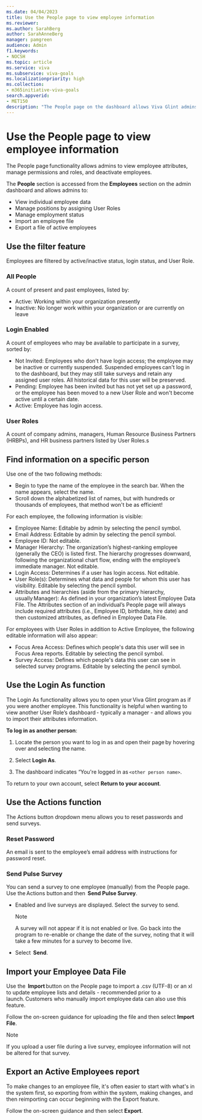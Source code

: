 ```yaml
---
ms.date: 04/04/2023
title: Use the People page to view employee information 
ms.reviewer: 
ms.author: SarahBerg
author: SarahAnneBerg
manager: pamgreen
audience: Admin
f1.keywords:
- NOCSH
ms.topic: article
ms.service: viva
ms.subservice: viva-goals
ms.localizationpriority: high
ms.collection:  
- m365initiative-viva-goals  
search.appverid:
- MET150
description: "The People page on the dashboard allows Viva Glint admins to view employee attributes, manage permissions and roles, and deactivate employees."
---	
```


# Use the People page to view employee information  

The People page functionality allows admins to view employee attributes, manage permissions and roles, and deactivate employees. 

The  **People** section is accessed from the  **Employees** section on the admin dashboard and allows admins to: 

- View individual employee data  
- Manage positions by assigning User Roles 
- Manage employment status 
- Import an employee file 
- Export a file of active employees 

## Use the filter feature   

Employees are filtered by active/inactive status, login status, and User Role. 

### All People  

A count of present and past employees, listed by: 

- Active: Working within your organization presently 
- Inactive: No longer work within your organization or are currently on leave 

### Login Enabled 

A count of employees who may be available to participate in a survey, sorted by: 

- Not Invited: Employees who don't have login access; the employee may be inactive or currently suspended. Suspended employees can't log in to the dashboard, but they may still take surveys and retain any assigned user roles. All historical data for this user will be preserved. 
- Pending: Employee has been invited but has not yet set up a password, or the employee has been moved to a new User Role and won't become active until a certain date. 
- Active: Employee has login access. 

### User Roles 

A count of company admins, managers, Human Resource Business Partners (HRBPs), and HR business partners listed by User Roles.s 

## Find information on a specific person 

Use one of the two following methods: 

- Begin to type the name of the employee in the search bar. When the name appears, select the name.   
- Scroll down the alphabetized list of names, but with hundreds or thousands of employees, that method won't be as efficient! 

For each employee, the following information is visible: 

- Employee Name: Editable by admin by selecting the pencil symbol. 
- Email Address: Editable by admin by selecting the pencil symbol. 
- Employee ID: Not editable. 
- Manager Hierarchy: The organization’s highest-ranking employee (generally the CEO) is listed first. The hierarchy progresses downward, following the organizational chart flow, ending with the employee’s immediate manager. Not editable. 
- Login Access: Determines if a user has login access. Not editable. 
- User Role(s): Determines what data and people for whom this user has visibility. Editable by selecting the pencil symbol. 
- Attributes and hierarchies (aside from the primary hierarchy, usually Manager): As defined in your organization’s latest Employee Data File. The Attributes section of an individual’s People page will always include required attributes (i.e., Employee ID, birthdate, hire date) and then customized attributes, as defined in Employee Data File. 

For employees with User Roles in addition to Active Employee, the following editable information will also appear: 

- Focus Area Access: Defines which people's data this user will see in Focus Area reports. Editable by selecting the pencil symbol.  
- Survey Access: Defines which people's data this user can see in selected survey programs. Editable by selecting the pencil symbol. 

## Use the Login As function 

The Login As functionality allows you to open your Viva Glint program as if you were another employee. This functionality is helpful when wanting to view another User Role’s dashboard - typically a manager - and allows you to import their attributes information. 

**To log in as another person**: 

1. Locate the person you want to log in as and open their page by hovering over and selecting the name. 

1. Select  **Login As**. 

1. The dashboard indicates “You're logged in as `<other person name>`. 

To return to your own account, select  **Return to your account**. 

## Use the Actions function 

The Actions button dropdown menu allows you to reset passwords and send surveys.

### Reset Password 

An email is sent to the employee’s email address with instructions for password reset.

### Send Pulse Survey 

You can send a survey to one employee (manually) from the People page. Use the Actions button and then  **Send Pulse Survey**. 

- Enabled and live surveys are displayed. Select the survey to send.  

   > [!NOTE]
   >A survey will not appear if it is not enabled or live. Go back into the program to re-enable or change the date of the survey, noting that it will take a few minutes for a survey to become live. 

- Select  **Send**.   

## Import your Employee Data File 

Use the  **Import** button on the People page to import a .csv (UTF-8) or an xl to update employee lists and details - recommended prior to a launch. Customers who manually import employee data can also use this feature. 

Follow the on-screen guidance for uploading the file and then select  **Import File**. 

   > [!NOTE]
   >If you upload a user file during a live survey, employee information will not be altered for that survey. 


## Export an Active Employees report 

To make changes to an employee file, it's often easier to start with what's in the system first, so exporting from within the system, making changes, and then reimporting can occur beginning with the Export feature. 

Follow the on-screen guidance and then select  **Export**. 